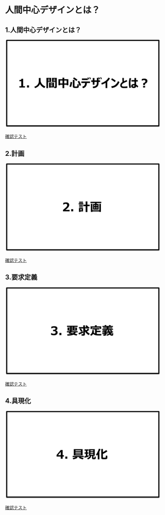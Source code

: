 # 人間中心デザインとは？

## 1.人間中心デザインとは？

[![1.人間中心デザインとは？](images/1_WhatsHCD.png)](https://www.youtube.com/watch?v=OCaYDXQenQU)

<a href="1_WhatsHCD.md" target=”_blank”>確認テスト</a>

## 2.計画

[![2.計画](images/2_Plan.png)](https://www.youtube.com/watch?v=S0S0sQFYgd0)

<a href="2_Plan.md" target=”_blank”>確認テスト</a>

## 3.要求定義

[![3.要求定義](images/3_ReqDef.png)](https://www.youtube.com/watch?v=WhUHXkLWYLc)

<a href="3_ReqDef.md" target=”_blank”>確認テスト</a>

## 4.具現化

[![4.具現化](images/4_Embodiment.png)](https://www.youtube.com/watch?v=VzGbtbPmyaY)

<a href="4_Embodiment.md" target=”_blank”>確認テスト</a>
